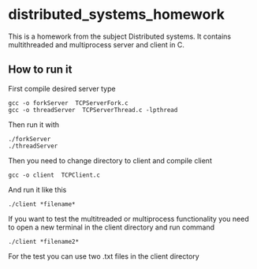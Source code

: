 # distributed_systems_homework

This is a homework from the subject Distributed systems. It contains multithreaded and multiprocess server and client in C.

## How to run it

First compile desired server type
```
gcc -o forkServer  TCPServerFork.c
gcc -o threadServer  TCPServerThread.c -lpthread
```
Then run it with
```
./forkServer
./threadServer
```
Then you need to change directory to client and compile client

```
gcc -o client  TCPClient.c
```
And run it like this
```
./client *filename*
```
If you want to test the multitreaded or multiprocess functionality you need to open a new terminal in the client directory and run command
```
./client *filename2*
```
For the test you can use two .txt files in the client directory


